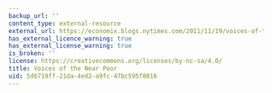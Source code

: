 ```yaml
---
backup_url: ''
content_type: external-resource
external_url: https://economix.blogs.nytimes.com/2011/11/19/voices-of-the-near-poor/?emc=eta1
has_external_licence_warning: true
has_external_license_warning: true
is_broken: ''
license: https://creativecommons.org/licenses/by-nc-sa/4.0/
title: Voices of the Near Poor
uid: 5d6719ff-21da-4ed2-a9fc-47bc595f8816
---
```

